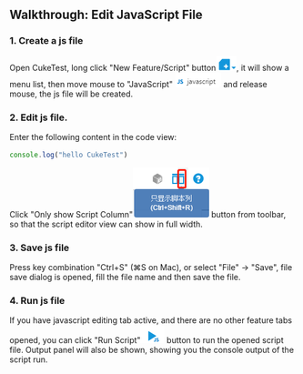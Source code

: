 ## Walkthrough: Edit JavaScript File

### 1. Create a js file
Open CukeTest, long click "New Feature/Script" button![image](assets/4_new_file_button.png), it will show a menu list, then move mouse to "JavaScript" ![image](assets/5.1JavaScript.png) and release mouse, the js file will be created.

### 2. Edit js file.

Enter the following content in the code view:

```javascript
console.log("hello CukeTest")
```

Click "Only show Script Column"![](assets/5_only_list_script.png) button from toolbar, so that the script editor view can show in full width.

### 3.	Save js file
Press key combination "Ctrl+S" (⌘S on Mac), or select "File" -> "Save", file save dialog is opened, fill the file name and then save the file.


### 4. Run js file

If you have javascript editing tab active, and there are no other feature tabs opened, you can click "Run Script"![image](assets/5_run_js_button.png) button to run the opened script file. Output panel will also be shown, showing you the console output of the script run.



